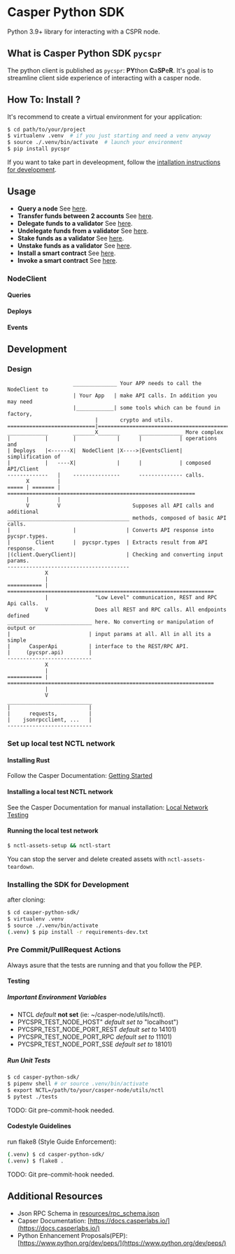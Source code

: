 # Casper Python SDK

Python 3.9+ library for interacting with a CSPR node.


## What is Casper Python SDK `pycspr`

The python client is published as `pycspr`: **PY**thon **C**a**SP**e**R**.  It's goal is to streamline client side experience of interacting with a casper node.


## How To: Install ?

It's recommend to create a virtual environment for your application:
```bash
$ cd path/to/your/project
$ virtualenv .venv  # if you just starting and need a venv anyway
$ source ./.venv/bin/activate  # launch your environment
$ pip install pycspr
```
If you want to take part in develeopment, follow the [intallation instructions
for development](#installing-the-sdk-for-development).

## Usage

* **Query a node** See [here](how_tos/how_to_query_a_node.py).
* **Transfer funds between 2 accounts** See [here](how_tos/how_to_transfer.py).
* **Delegate funds to a validator** See [here](how_tos/how_to_delegate.py).
* **Undelegate funds from a validator**  See [here](how_tos/how_to_undelegate.py).
* **Stake funds as a validator** See [here](how_tos/how_to_stake.py).
* **Unstake funds as a validator** See [here](how_tos/how_to_unstake.py).
* **Install a smart contract** See [here](how_tos/how_to_install_a_contract.py).
* **Invoke a smart contract** See [here](how_tos/how_to_invoke_a_contract.py).

### NodeClient
#### Queries
#### Deploys
#### Events

## Development


### Design

```
                     ______________ Your APP needs to call the NodeClient to
                     | Your App   | make API calls. In addition you may need
                     |____________| some tools which can be found in factory,
                            |       crypto and utils.
============================|=================================================
_____________        _______X_______      ______________ More complex
|           |        |             |      |            | operations and
| Deploys   |<------X|  NodeClient |X---->|EventsClient| simplification of
|           |   ----X|             |      |            | composed API/Client
-------------   |    ---------------      -------------- calls.
      X         |
===== | ======= | ============================================================
      |         |                    
      V         V                       Supposes all API calls and additional 
_______________________________________ methods, composed of basic API calls. 
|                    |                | Converts API response into pycspr.types.
|        Client      |  pycspr.types  | Extracts result from API response.
|(client.QueryClient)|                | Checking and converting input params. 
---------------------------------------
            X
            |
=========== | ==================================================================
            |               "Low Level" communication, REST and RPC Api calls.
            V               Does all REST and RPC calls. All endpoints defined
___________________________ here. No converting or manipulation of output or
|                         | input params at all. All in all its a simple 
|      CasperApi          | interface to the REST/RPC API.     
|     (pycspr.api)        |   
---------------------------   
            X                 
            |
=========== | ==================================================================
            |
            V
___________________________
|                         |    
|      requests,          |   
|    jsonrpcclient, ...   |   
---------------------------
```

### Set up local test NCTL network

#### Installing Rust

Follow the Casper Documentation: [Getting
Started](https://docs.casperlabs.io/en/latest/dapp-dev-guide/setup-of-rust-contract-sdk.html)

#### Installing a local test NCTL network
See the Casper Documentation for manual installation:
[Local Network Testing](https://docs.casperlabs.io/en/latest/dapp-dev-guide/setup-nctl.html)

#### Running the local test network
```bash
$ nctl-assets-setup && nctl-start 
```

You can stop the server and delete created assets with `nctl-assets-teardown`.

### Installing the SDK for Development 

after cloning:
```bash
$ cd casper-python-sdk/
$ virtualenv .venv
$ source ./.venv/bin/activate
(.venv) $ pip install -r requirements-dev.txt
```
### Pre Commit/PullRequest Actions
Always asure that the tests are running and that you follow the PEP.

#### Testing 
##### Important Environment Variables
* NTCL *default* **not set** (ie: ~/casper-node/utils/nctl).
* PYCSPR_TEST_NODE_HOST" *default set to* "localhost")
* PYCSPR_TEST_NODE_PORT_REST *default set to* 14101)
* PYCSPR_TEST_NODE_PORT_RPC *default set to* 11101)
* PYCSPR_TEST_NODE_PORT_SSE *default set to* 18101)

##### Run Unit Tests
```bash
$ cd casper-python-sdk/
$ pipenv shell # or source .venv/bin/activate
$ export NCTL=/path/to/your/casper-node/utils/nctl
$ pytest ./tests
````
TODO: Git pre-commit-hook needed.

#### Codestyle Guidelines
run flake8 (Style Guide Enforcement):
```bash
(.venv) $ cd casper-python-sdk/
(.venv) $ flake8 .
```
TODO: Git pre-commit-hook needed.

## Additional Resources
* Json RPC Schema in [resources/rpc_schema.json](resources/rpc_schema.json)
* Capser Documentation: [https://docs.casperlabs.io/](https://docs.casperlabs.io/)
* Python Enhancement Proposals(PEP): [https://www.python.org/dev/peps/](https://www.python.org/dev/peps/)
